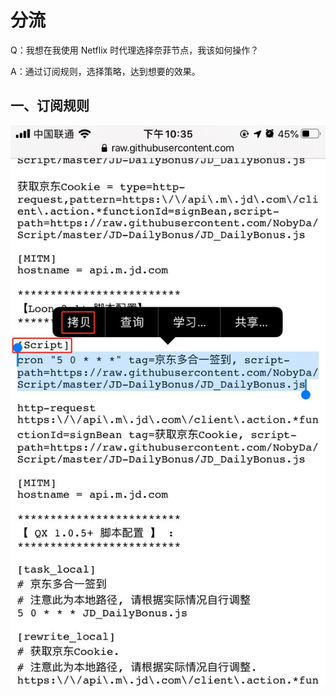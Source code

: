 # 分流

Q：我想在我使用 Netflix 时代理选择奈菲节点，我该如何操作？

A：通过订阅规则，选择策略，达到想要的效果。

## 一、订阅规则

![image](https://raw.githubusercontent.com/chiupam/tutorial-image/master/Loon/JD_DailyBonus_script.jpg)
